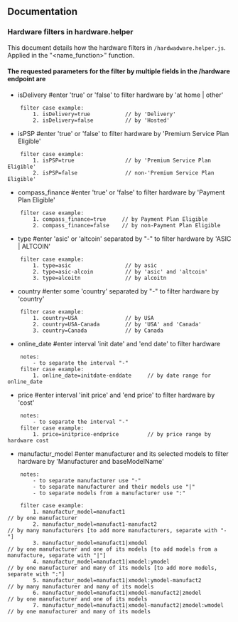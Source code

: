 ## Documentation

### Hardware filters in hardware.helper

This document details how the hardware filters in `/hardwadware.helper.js`.
Applied in the "<name_function>" function.

#### The requested parameters for the filter by multiple fields in the /hardware endpoint are

- isDelivery #enter 'true' or 'false' to filter hardware by 'at home | other'
```
    filter case example:
        1. isDelivery=true           // by 'Delivery'
        2. isDelivery=false          // by 'Hosted'
```
- isPSP #enter 'true' or 'false' to filter hardware by 'Premium Service Plan Eligible'
```
    filter case example:
        1. isPSP=true                // by 'Premium Service Plan Eligible'
        2. isPSP=false               // non-'Premium Service Plan Eligible'
```
- compass_finance #enter 'true' or 'false' to filter hardware by 'Payment Plan Eligible'
```
    filter case example:
        1. compass_finance=true     // by Payment Plan Eligible
        2. compass_finance=false    // by non-Payment Plan Eligible
```
- type #enter 'asic' or 'altcoin' separated by "-" to filter hardware by 'ASIC | ALTCOIN'
```
    filter case example:
        1. type=asic                 // by asic
        2. type=asic-alcoin          // by 'asic' and 'altcoin'
        3. type=alcoitn              // by alcoitn
```
- country #enter some 'country' separated by "-" to filter hardware by 'country'
```
    filter case example:
        1. country=USA               // by USA
        2. country=USA-Canada        // by 'USA' and 'Canada'
        3. country=Canada            // by Canada
```
- online_date #enter interval 'init date' and 'end date' to filter hardware
```
    notes:
        - to separate the interval "-"
    filter case example:
        1. online_date=initdate-enddate     // by date range for online_date
```
- price #enter interval 'init price' and 'end price' to filter hardware by 'cost'
```
    notes:
        - to separate the interval "-"
    filter case example:
        1. price=initprice-endprice         // by price range by hardware cost
```
- manufactur_model #enter manufacturer and its selected models to filter hardware by 'Manufacturer and baseModelName'
```
    notes: 
        - to separate manufacturer use "-"
        - to separate manufacturer and their models use "|"
        - to separate models from a manufacturer use ":"

    filter case example:
        1. manufactur_model=manufact1                                   // by one manufacturer
        2. manufactur_model=manufact1-manufact2                         // by many manufacturers [to add more manufacturers, separate with "-"]
        3. manufactur_model=manufact1|xmodel                            // by one manufacturer and one of its models [to add models from a manufacture, separate with "|"]
        4. manufactur_model=manufact1|xmodel:ymodel                     // by one manufacturer and many of its models [to add more models, separate with ":"]
        5. manufactur_model=manufact1|xmodel:ymodel-manufact2           // by many manufacturer and many of its models 
        6. manufactur_model=manufact1|xmodel-manufact2|zmodel           // by one manufacturer and one of its models
        7. manufactur_model=manufact1|xmodel-manufact2|zmodel:wmodel    // by one manufacturer and many of its models 
```




